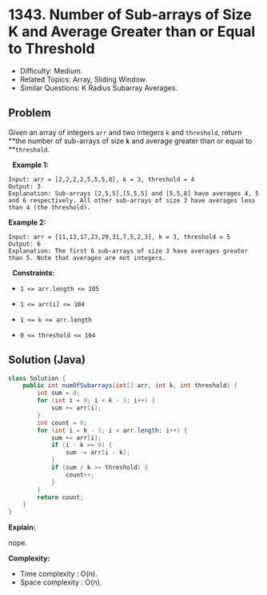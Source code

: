 # 1343. Number of Sub-arrays of Size K and Average Greater than or Equal to Threshold

- Difficulty: Medium.
- Related Topics: Array, Sliding Window.
- Similar Questions: K Radius Subarray Averages.

## Problem

Given an array of integers ```arr``` and two integers ```k``` and ```threshold```, return **the number of sub-arrays of size **```k```** and average greater than or equal to **```threshold```.

 
**Example 1:**

```
Input: arr = [2,2,2,2,5,5,5,8], k = 3, threshold = 4
Output: 3
Explanation: Sub-arrays [2,5,5],[5,5,5] and [5,5,8] have averages 4, 5 and 6 respectively. All other sub-arrays of size 3 have averages less than 4 (the threshold).
```

**Example 2:**

```
Input: arr = [11,13,17,23,29,31,7,5,2,3], k = 3, threshold = 5
Output: 6
Explanation: The first 6 sub-arrays of size 3 have averages greater than 5. Note that averages are not integers.
```

 
**Constraints:**


	
- ```1 <= arr.length <= 105```
	
- ```1 <= arr[i] <= 104```
	
- ```1 <= k <= arr.length```
	
- ```0 <= threshold <= 104```



## Solution (Java)

```java
class Solution {
    public int numOfSubarrays(int[] arr, int k, int threshold) {
        int sum = 0;
        for (int i = 0; i < k - 1; i++) {
            sum += arr[i];
        }
        int count = 0;
        for (int i = k - 1; i < arr.length; i++) {
            sum += arr[i];
            if (i - k >= 0) {
                sum -= arr[i - k];
            }
            if (sum / k >= threshold) {
                count++;
            }
        }
        return count;
    }
}
```

**Explain:**

nope.

**Complexity:**

* Time complexity : O(n).
* Space complexity : O(n).
